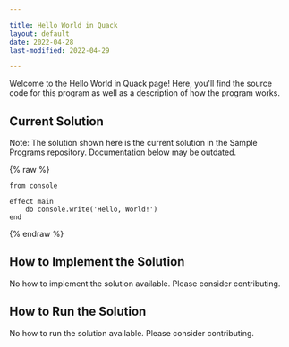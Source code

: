 ```yaml
---

title: Hello World in Quack
layout: default
date: 2022-04-28
last-modified: 2022-04-29

---
```


Welcome to the Hello World in Quack page! Here, you'll find the source code for this program as well as a description of how the program works.

## Current Solution

Note: The solution shown here is the current solution in the Sample Programs repository. Documentation below may be outdated.

{% raw %}

```Quack
from console

effect main
    do console.write('Hello, World!')
end

```

{% endraw %}

## How to Implement the Solution

No how to implement the solution available. Please consider contributing.

## How to Run the Solution

No how to run the solution available. Please consider contributing.